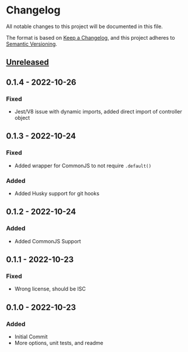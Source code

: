 # Changelog

All notable changes to this project will be documented in this file.

The format is based on [Keep a Changelog](https://keepachangelog.com/en/1.0.0/),
and this project adheres to [Semantic Versioning](https://semver.org/spec/v2.0.0.html).

## [Unreleased]

## 0.1.4 - 2022-10-26

### Fixed

- Jest/V8 issue with dynamic imports, added direct import of controller object

## 0.1.3 - 2022-10-24

### Fixed

- Added wrapper for CommonJS to not require `.default()`

### Added

- Added Husky support for git hooks

## 0.1.2 - 2022-10-24

### Added

- Added CommonJS Support

## 0.1.1 - 2022-10-23

### Fixed

- Wrong license, should be ISC

## 0.1.0 - 2022-10-23

### Added

- Initial Commit
- More options, unit tests, and readme

[unreleased]: https://github.com/jecxjo/express-route-configuration/compare/v0.1.4...HEAD
[0.1.3]: https://github.com/jecxjo/express-route-configuration/compare/v0.1.3...v0.1.4
[0.1.2]: https://github.com/jecxjo/express-route-configuration/compare/v0.1.2...v0.1.3
[0.1.1]: https://github.com/jecxjo/express-route-configuration/compare/v0.1.1...v0.1.2
[0.1.0]: https://github.com/jecxjo/express-route-configuration/compare/v0.1.0...v0.1.1
